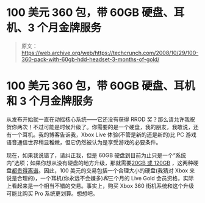 # 100 美元 360 包，带 60GB 硬盘、耳机、3 个月金牌服务

> 原文：<https://web.archive.org/web/https://techcrunch.com/2008/10/29/100-360-pack-with-60gb-hdd-headset-3-months-of-gold/>

# 100 美元 360 包，带 60GB 硬盘、耳机和 3 个月金牌服务

从发布开始就一直在动摇核心系统——它还没有获得 RROD 奖？那么请允许我祝贺你两次！不过可能是时候升级了。你需要的是一个硬盘，我的朋友，我敢说，还有一个耳机。我的博客告诉我，Xbox Live 体验(不管是新的还是新的)比 PC 游戏语音通信世界稍显稚嫩，但它仍然被认为是享受游戏的必要条件。

现在，如果我说错了，请纠正我，但是 60GB 硬盘到目前为止只是一个“系统内”选项；如果你想从没有硬盘的地方升级，那就需要[20GB 或 120GB](https://web.archive.org/web/20230314040627/http://www.xbox.com/en-US/hardware/catalog.aspx?st=hard+drive&g=202000000&sd=2&p=1&c=10) ，这两种硬盘[都贵得离谱](https://web.archive.org/web/20230314040627/http://www.newegg.com/Product/ProductList.aspx?Submit=ENE&N=2010150014%20103530096&name=18GB%20-%2080GB)。因此，100 美元的交易包括一个合理大小的硬盘(我猜对 Xbox 来说是合理的)，一个耳机(你永远不会嫌多)*和*三个月的 Live Gold 会员资格，实际上看起来是一个相当不错的交易。事实上，购买 Xbox 360 街机系统和这个升级可能比购买 Pro 系统更划算。想想吧。